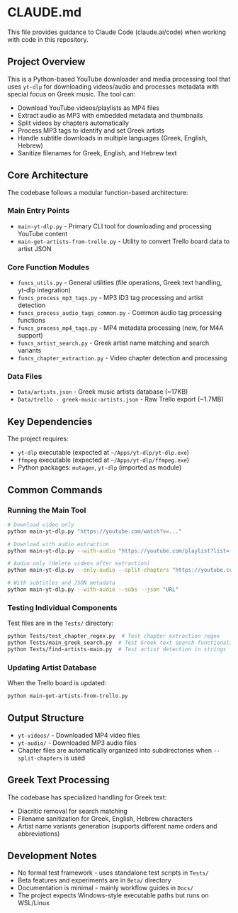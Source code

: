 # CLAUDE.md

This file provides guidance to Claude Code (claude.ai/code) when working with code in this repository.

## Project Overview

This is a Python-based YouTube downloader and media processing tool that uses `yt-dlp` for downloading videos/audio and processes metadata with special focus on Greek music. The tool can:

- Download YouTube videos/playlists as MP4 files
- Extract audio as MP3 with embedded metadata and thumbnails
- Split videos by chapters automatically
- Process MP3 tags to identify and set Greek artists
- Handle subtitle downloads in multiple languages (Greek, English, Hebrew)
- Sanitize filenames for Greek, English, and Hebrew text

## Core Architecture

The codebase follows a modular function-based architecture:

### Main Entry Points
- `main-yt-dlp.py` - Primary CLI tool for downloading and processing YouTube content
- `main-get-artists-from-trello.py` - Utility to convert Trello board data to artist JSON

### Core Function Modules
- `funcs_utils.py` - General utilities (file operations, Greek text handling, yt-dlp integration)
- `funcs_process_mp3_tags.py` - MP3 ID3 tag processing and artist detection
- `funcs_process_audio_tags_common.py` - Common audio tag processing functions
- `funcs_process_mp4_tags.py` - MP4 metadata processing (new, for M4A support)
- `funcs_artist_search.py` - Greek artist name matching and search variants
- `funcs_chapter_extraction.py` - Video chapter detection and processing

### Data Files
- `Data/artists.json` - Greek music artists database (~17KB)
- `Data/trello - greek-music-artists.json` - Raw Trello export (~1.7MB)

## Key Dependencies

The project requires:
- `yt-dlp` executable (expected at `~/Apps/yt-dlp/yt-dlp.exe`)
- `ffmpeg` executable (expected at `~/Apps/yt-dlp/ffmpeg.exe`)
- Python packages: `mutagen`, `yt-dlp` (imported as module)

## Common Commands

### Running the Main Tool
```bash
# Download video only
python main-yt-dlp.py "https://youtube.com/watch?v=..."

# Download with audio extraction
python main-yt-dlp.py --with-audio "https://youtube.com/playlist?list=..."

# Audio only (delete videos after extraction)
python main-yt-dlp.py --only-audio --split-chapters "https://youtube.com/watch?v=..."

# With subtitles and JSON metadata
python main-yt-dlp.py --with-audio --subs --json "URL"
```

### Testing Individual Components
Test files are in the `Tests/` directory:
```bash
python Tests/test_chapter_regex.py  # Test chapter extraction regex
python Tests/main_greek_search.py  # Test Greek text search functionality
python Tests/find-artists-main.py  # Test artist detection in strings
```

### Updating Artist Database
When the Trello board is updated:
```bash
python main-get-artists-from-trello.py
```

## Output Structure

- `yt-videos/` - Downloaded MP4 video files
- `yt-audio/` - Downloaded MP3 audio files
- Chapter files are automatically organized into subdirectories when `--split-chapters` is used

## Greek Text Processing

The codebase has specialized handling for Greek text:
- Diacritic removal for search matching
- Filename sanitization for Greek, English, Hebrew characters
- Artist name variants generation (supports different name orders and abbreviations)

## Development Notes

- No formal test framework - uses standalone test scripts in `Tests/`
- Beta features and experiments are in `Beta/` directory
- Documentation is minimal - mainly workflow guides in `Docs/`
- The project expects Windows-style executable paths but runs on WSL/Linux